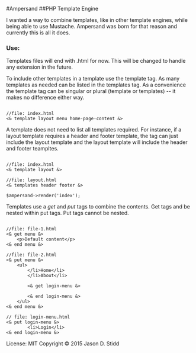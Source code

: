 #Ampersand
##PHP Template Engine

I wanted a way to combine templates, like in other template engines, while being able to use Mustache. Ampersand was born for that reason and currently this is all it does.

### Use:

Templates files will end with .html for now. This will be changed to handle any extension in the future. 

To include other templates in a template use the template tag. As many templates as needed can be listed in the templates tag. As a convenience the template tag can be singular or plural (template or templates) -- it makes no difference either way. 

```

//file: index.html
<& template layout menu home-page-content &>
```
		
A template does not need to list all templates required. For instance, if a layout template requires a header and footer template, the tag can just include the layout template and the layout template will include the header and footer teampltes. 

```

//file: index.html
<& template layout &>

//file: layout.html
<& templates header footer &>

$ampersand->render('index');
```

Templates use a _get_ and _put_ tags to combine the contents. Get tags and be nested within put tags. Put tags cannot be nested. 

```

//file: file-1.html
<& get menu &>
	<p>Default content</p>
<& end menu &>

//file: file-2.html
<& put menu &>
	<ul>
		</li>Home</li>
		</li>About</li>

		<& get login-menu &>

		<& end login-menu &>
	</ul>
<& end menu &>

// file: login-menu.html
<& put login-menu &>
		<li>Login</li>
<& end login-menu &>
```

License: MIT
Copyright &copy; 2015 Jason D. Stidd
